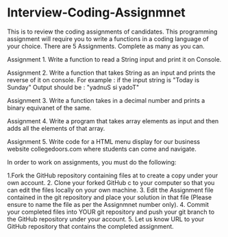 # Interview-Coding-Assignmnet
This is to review the coding assignments of candidates.
This  programming assignment will require you to write a functions in a coding language of your choice.
There are 5 Assignments. Complete as many as you can.

Assignment 1. 
Write a function to read a String input and print it on Console.

Assignment 2.
Write a function that takes String as an input and prints the reverse of it on console.
For example : if the input string is  "Today is Sunday" Output should be : "yadnuS si yadoT"

Assignment 3.
Write a function takes in a decimal number and prints a binary equivanet of the same.

Assignment 4.
Write a program that takes array elements as input and then adds all the elements of that array.

Assignment 5.
Write code for a HTML menu display for our business website collegedoors.com where students can come and navigate.

In order to work on assignments, you must do the following:

1.Fork the GitHub repository containing files at to create a copy under your own account.
2. Clone your forked GitHub c to your computer so that you can edit the files locally on your own machine.
3. Edit the Assignment file contained in the git repository and place your solution in that file (Please ensure to name the file as per the Assignmnet number only).
4. Commit your completed files into YOUR git repository and push your git branch to the GitHub repository under your account.
5. Let us know URL to your GitHub repository that contains the completed assignment.
